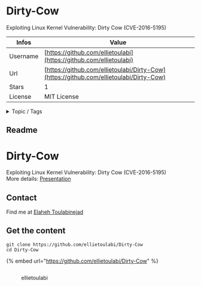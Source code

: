 # Dirty-Cow

Exploiting Linux Kernel Vulnerability: Dirty Cow  (CVE-2016-5195) 

| Infos    | Value                                                              |
| -------- | -------------------------------------------------------------------|
| Username | [https://github.com/ellietoulabi](https://github.com/ellietoulabi) |
| Url      | [https://github.com/ellietoulabi/Dirty-Cow](https://github.com/ellietoulabi/Dirty-Cow)                                               |
| Stars    | 1                                                          |
| License  | MIT License                                                        |

<details>

<summary>Topic / Tags</summary>

* c* cve-2016-5195* dirty-cow* dirtycow* exploit* linux-kernel* vulnerability

</details>

## Readme

# Dirty-Cow
Exploiting Linux Kernel Vulnerability: Dirty Cow  (CVE-2016-5195) <br>
More details: [Presentation](https://github.com/ellietoulabi/Dirty-Cow/blob/d37cd00ffa21946e6dc78ae5465aef6e4f591849/Dirty%20cow%20(CVE-2016-5195).pdf)

  ## Contact
  Find me at [Elaheh Toulabinejad](elitoulabin@gmail.com)



## Get the content

```
git clone https://github.com/ellietoulabi/Dirty-Cow
cd Dirty-Cow
```

{% embed url="https://github.com/ellietoulabi/Dirty-Cow" %}

<figure><img src="https://avatars.githubusercontent.com/u/40723012?v=4" alt=""><figcaption><p>ellietoulabi</p></figcaption></figure>
